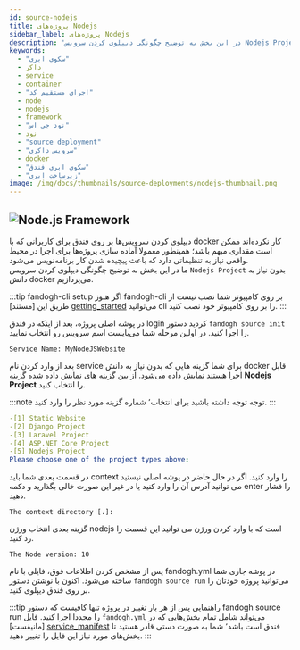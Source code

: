 ```yaml
---
id: source-nodejs
title: پروژه‌های Nodejs
sidebar_label: پروژه‌های Nodejs 
description: 'در این بخش به توضیح چگونگی دیپلوی کردن سرویس Nodejs Project بدون نیاز به دانش docker می‌پردازیم.'
keywords:
  - "سکوی ابری"
  - داکر
  - service
  - container
  - "اجرای مستقیم کد"
  - node
  - nodejs
  - framework
  - "نود جی اس"
  - نود
  - "source deployment"
  - "سرویس داکری"
  - docker
  - "سکوی ابری فندق"
  - "زیرساخت ابری"
image: /img/docs/thumbnails/source-deployments/nodejs-thumbnail.png
---
```


## ![Node.js Framework](/img/docs/node-js-banner.svg "Node.js Framework")

دیپلوی کردن سرویس‌ها بر روی فندق برای کاربرانی که با docker کار نکرده‌اند ممکن است مقداری مبهم باشد؛ همینطور معمولا آماده سازی پروژه‌ها برای اجرا در محیط واقعی نیاز به تنظیماتی دارد که باعث پیچیده شدن کار برنامه‌نویس می‌شود.<br/>
ما در این بخش به توضیح چگونگی دیپلوی کردن سرویس `Nodejs Project` بدون نیاز به دانش docker می‌پردازیم.

:::tip fandogh-cli setup
اگر هنوز fandogh-cli بر روی کامپیوتر شما نصب نیست از طریق این [مستند] [getting_started] می‌توانید cli را بر روی کامپیوتر خود نصب کنید.
:::

در پوشه اصلی پروژه، بعد از اینکه در فندق login کردید دستور `fandogh source init` را اجرا کنید. در اولین مرحله شما می‌بایست اسم سرویس رو انتخاب نمایید.

```
Service Name: MyNodeJSWebsite
```

 بعد از وارد کردن نام service برای شما گزینه هایی که بدون نیاز به دانش docker قابل اجرا هستند نمایش داده می‌شود. از بین گزینه های نمایش داده شده گزینه **Nodejs Project** را انتخاب کنید.

:::note توجه
توجه داشته باشید  برای انتخاب٬ شماره گزینه مورد نظر را وارد کنید.
:::

```yaml
-[1] Static Website
-[2] Django Project
-[3] Laravel Project
-[4] ASP.NET Core Project
-[5] Nodejs Project
Please choose one of the project types above:
```
در قسمت بعدی شما باید context را وارد کنید. اگر در حال حاضر در پوشه اصلی نیستید می توانید آدرس آن را وارد کنید یا در غیر این صورت خالی بگذارید و دکمه enter را فشار دهید.

```
The context directory [.]:
```

گزینه بعدی انتخاب ورژن nodejs است که با وارد کردن ورژن می توانید این قسمت را رد کنید. 

```
The Node version: 10
```

پس از مشخص کردن اطلاعات فوق، فایلی با نام fandogh.yml در پوشه جاری شما ساخته می‌شود. 
اکنون با نوشتن دستور `fandogh source run` می‌توانید پروژه خودتان را بر روی فندق دیپلوی کنید.

:::tip راهنمایی
پس از هر بار تغییر در پروژه تنها کافیست که دستور fandogh source run را مجددا اجرا کنید. 
فایل `fandogh.yml` می‌تواند شامل تمام بخش‌هایی که در [مانیفست] [service_manifest] فندق است باشد٬ شما به صورت دستی قادر هستید تا بخش‌های مورد نیاز این فایل را تغییر دهید.
:::

[getting_started]: /docs/preface/getting-started
[service_manifest]: /docs/services/service-manifest
